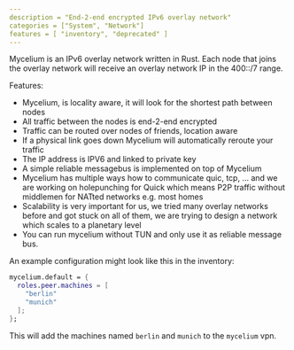 ```yaml
---
description = "End-2-end encrypted IPv6 overlay network"
categories = ["System", "Network"]
features = [ "inventory", "deprecated" ]
---
```

Mycelium is an IPv6 overlay network written in Rust. Each node that joins the overlay network will receive an overlay network IP in the 400::/7 range.

Features:
- Mycelium, is locality aware, it will look for the shortest path between nodes
- All traffic between the nodes is end-2-end encrypted
- Traffic can be routed over nodes of friends, location aware
- If a physical link goes down Mycelium will automatically reroute your traffic
- The IP address is IPV6 and linked to private key
- A simple reliable messagebus is implemented on top of Mycelium
- Mycelium has multiple ways how to communicate quic, tcp, ... and we are working on holepunching for Quick which means P2P traffic without middlemen for NATted networks e.g. most homes
- Scalability is very important for us, we tried many overlay networks before and got stuck on all of them, we are trying to design a network which scales to a planetary level
- You can run mycelium without TUN and only use it as reliable message bus.


An example configuration might look like this in the inventory:
```nix
mycelium.default = {
  roles.peer.machines = [
    "berlin"
    "munich"
  ];
};
```

This will add the machines named `berlin` and `munich` to the `mycelium` vpn.
